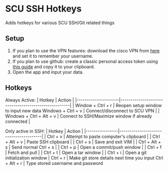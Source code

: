 
# SCU SSH Hotkeys

Adds hotkeys for various SCU SSH/Git related things

## Setup

1. If you plan to use the VPN features: download the cisco VPN from [here](https://www.scu.edu/technology/get-connected/networking/how-to-access-vpn/) and set it to remember your username.
1. If you plan to use github: create a classic personal access token using [this guide](https://docs.github.com/en/authentication/keeping-your-account-and-data-secure/managing-your-personal-access-tokens#creating-a-personal-access-token-classic) and copy it to your clipboard.
1. Open the app and input your data.

## Hotkeys

Always Active:
| Hotkey              | Action                                              |
|---------------------|-----------------------------------------------------|
| Window + Ctrl + r | Reopen setup window to input new data
Windows + Ctrl + v         | Connect/disconnect to SCU VPN                       |
| Windows + Ctrl + Alt + v | Connect to SSH/Maximize window if already connected |

Only active in SSH:
| Hotkey         | Action                                |
|----------------|---------------------------------------|
| Ctrl + v       | Attempt to paste computer's clipboard |
| Ctrl + Alt + v | Paste SSH clipboard                   |
| Ctrl + s       | Save and exit VIM                     |
| Ctrl + Alt + s | Send normal Ctrl + s                  |
| Ctrl + p       | Open a commit/push window             |
| Ctrl + f       | Fetch and pull                        |
| Ctrl + t       | Open a tar window                     |
| Ctrl + i       | Open a git initialization window      |
Ctrl + r | Make git store details next time you input
Ctrl + Alt + r | Type stored username and password